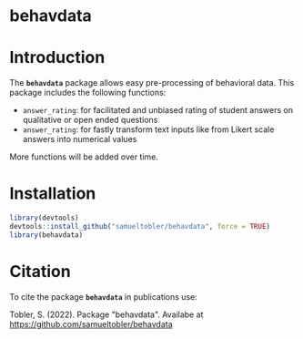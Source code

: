 # behavdata

# Introduction

The **`behavdata`** package allows easy pre-processing of behavioral data. This package includes the following functions:

-   `answer_rating`: for facilitated and unbiased rating of student answers on qualitative or open ended questions
-   `answer_rating`: for fastly transform text inputs like from Likert scale answers into numerical values

More functions will be added over time.

# Installation

``` r
library(devtools)
devtools::install_github("samueltobler/behavdata", force = TRUE)
library(behavdata)
```

# Citation

To cite the package **`behavdata`** in publications use:

Tobler, S. (2022). Package "behavdata". Availabe at <https://github.com/samueltobler/behavdata>
